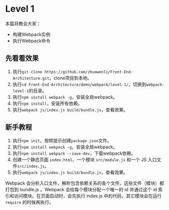 # Level 1

本篇将教会大家：

- 构建Webpack实例
- 执行Webpack命令

## 先看看效果

1. 执行`git clone https://github.com/zhuowenli/Front-End-Architecture.git`，clone项目到本地。
2. 执行`cd Front-End-Architecture/demo/webpack/level-1/`，切换到`webpack-level-1`的目录。
3. 执行`npm install webpack -g`，安装全局webpack。
4. 执行`npm install`，安装所有依赖。
5. 执行`webpack js/index.js build/bundle.js`，查看效果。

## 新手教程

1. 执行`npm init`，按照提示创建`package.json`文件。
2. 执行`npm install webpack -g`，安装全局webpack。
3. 执行`npm install webpack --save-dev`，下载webpack依赖。
4. 创建一个静态页面 `index.html`、一个模块 `src/module.js` 和一个 JS 入口文件`src/index.js`。
5. 执行`webpack js/index.js build/bundle.js`，查看效果。

Webpack 会分析入口文件，解析包含依赖关系的各个文件。这些文件（模块）都打包到 bundle.js 。Webpack 会给每个模块分配一个唯一的 id 并通过这个 id 索引和访问模块。在页面启动时，会先执行 index.js 中的代码，其它模块会在运行 `require` 的时候再执行。
